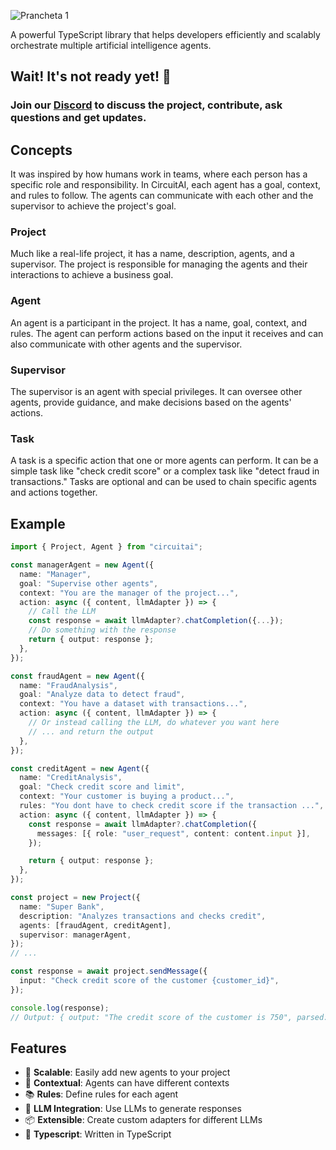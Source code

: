![Prancheta 1](https://github.com/user-attachments/assets/c1ccf70b-95ed-4968-b8ee-040590fff276)

A powerful TypeScript library that helps developers efficiently and scalably orchestrate multiple artificial intelligence agents.

## Wait! It's not ready yet! 🚧

### Join our [Discord](https://discord.gg/ABrXedeeV6) to discuss the project, contribute, ask questions and get updates.

## Concepts

It was inspired by how humans work in teams, where each person has a specific role and responsibility. In CircuitAI, each agent has a goal, context, and rules to follow. The agents can communicate with each other and the supervisor to achieve the project's goal.

### Project

Much like a real-life project, it has a name, description, agents, and a supervisor. The project is responsible for managing the agents and their interactions to achieve a business goal.

### Agent

An agent is a participant in the project. It has a name, goal, context, and rules. The agent can perform actions based on the input it receives and can also communicate with other agents and the supervisor.

### Supervisor

The supervisor is an agent with special privileges. It can oversee other agents, provide guidance, and make decisions based on the agents' actions.

### Task

A task is a specific action that one or more agents can perform. It can be a simple task like "check credit score" or a complex task like "detect fraud in transactions." Tasks are optional and can be used to chain specific agents and actions together.

## Example

```typescript
import { Project, Agent } from "circuitai";

const managerAgent = new Agent({
  name: "Manager",
  goal: "Supervise other agents",
  context: "You are the manager of the project...",
  action: async ({ content, llmAdapter }) => {
    // Call the LLM
    const response = await llmAdapter?.chatCompletion({...});
    // Do something with the response
    return { output: response };
  },
});

const fraudAgent = new Agent({
  name: "FraudAnalysis",
  goal: "Analyze data to detect fraud",
  context: "You have a dataset with transactions...",
  action: async ({ content, llmAdapter }) => {
    // Or instead calling the LLM, do whatever you want here
    // ... and return the output
  },
});

const creditAgent = new Agent({
  name: "CreditAnalysis",
  goal: "Check credit score and limit",
  context: "Your customer is buying a product...",
  rules: "You dont have to check credit score if the transaction ...",
  action: async ({ content, llmAdapter }) => {
    const response = await llmAdapter?.chatCompletion({
      messages: [{ role: "user_request", content: content.input }],
    });

    return { output: response };
  },
});

const project = new Project({
  name: "Super Bank",
  description: "Analyzes transactions and checks credit",
  agents: [fraudAgent, creditAgent],
  supervisor: managerAgent,
});
// ...

const response = await project.sendMessage({
  input: "Check credit score of the customer {customer_id}",
});

console.log(response);
// Output: { output: "The credit score of the customer is 750", parsed: 750 }
```

## Features

- 🚀 **Scalable**: Easily add new agents to your project
- 🧠 **Contextual**: Agents can have different contexts
- 📚 **Rules**: Define rules for each agent
- 🤖 **LLM Integration**: Use LLMs to generate responses
- 📦 **Extensible**: Create custom adapters for different LLMs
- 📝 **Typescript**: Written in TypeScript
